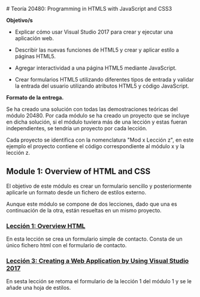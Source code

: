 ﻿﻿# Teoría 20480: Programming in HTMLS with JavaScript and CSS3 

**Objetivo/s**

- Explicar cómo usar Visual Studio 2017 para crear y ejecutar una aplicación web.

- Describir las nuevas funciones de HTML5 y crear y aplicar estilo a páginas HTML5.

- Agregar interactividad a una página HTML5 mediante JavaScript.

- Crear formularios HTML5 utilizando diferentes tipos de entrada y validar la entrada del
  usuario utilizando atributos HTML5 y código JavaScript. 

**Formato de la entrega.**

Se ha creado una solución con todas las demostraciones teóricas del módulo 20480. Por cada módulo se ha creado un proyecto que se incluye en dicha solución, si el módulo tuviera más de una lección y estas fueran independientes, se tendría un proyecto por cada lección. 

Cada proyecto se identifica con la nomenclatura "Mod x Lección z", en este ejemplo el proyecto contiene el código correspondiente al módulo x y la lección z.

## Module 1: Overview of HTML and CSS

El objetivo de este módulo es crear un formulario sencillo y posteriormente aplicarle un formato desde un fichero de estilos externo.

Aunque este módulo se compone de dos lecciones, dado que una es continuación de la otra, están resueltas en un mismo proyecto.

### <a href="Mod 1 Lección 1 y 3">Lección 1: Overview HTML</a>

En esta lección se crea un formulario simple de contacto. Consta de un único fichero html con el formulario de contacto.

### <a href="Mod 1 Lección 1 y 3">Lección 3: Creating a Web Application by Using Visual Studio 2017</a>

En sesta lección se retoma el formulario de la lección 1 del módulo 1 y se le añade una hoja de estilos.
